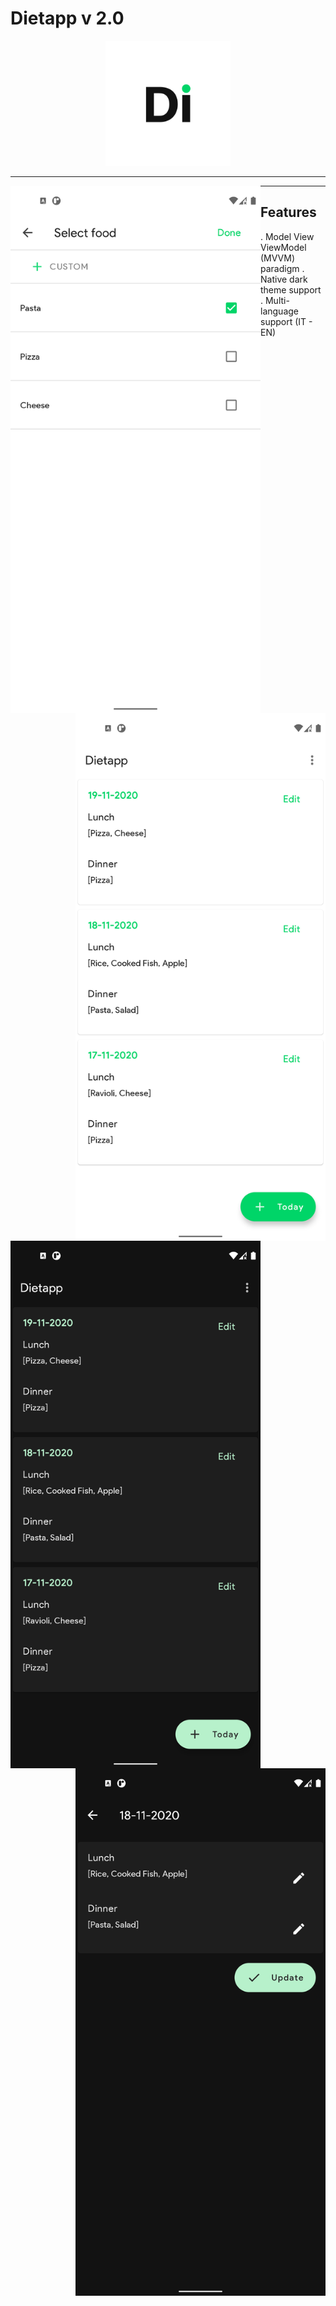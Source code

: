 # Dietapp v 2.0
<p align="center">
<img src="app/screenshots/Screen_0.png" width="200" height="200"/>
  </p>

---

<p float="left">
  <img src="app/screenshots/Screen_1.png" width="400" height="844" align="left"/>
  <img src="app/screenshots/Screen_2.png" width="400" height="844" align="right"/>
</p>

<p float="left">
  <img src="app/screenshots/Screen_3.png" width="400" height="844" align="left"/>
  <img src="app/screenshots/Screen_4.png" width="400" height="844" align="right"/>
</p>

---

## Features
. Model View ViewModel (MVVM) paradigm
. Native dark theme support
. Multi-language support (IT - EN)

